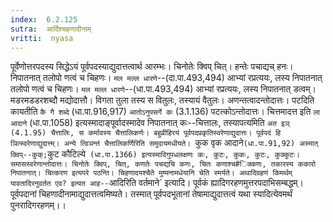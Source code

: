 ```yaml
---
index:  6.2.125
sutra:  आर्दिश्चहणादीनाम्
vritti:  nyasa
---
```


पूर्वेणोत्तरपदस्य सिद्धेऽयं पूर्वपदस्याद्युदात्तत्वार्थ आरम्भः। चिनोतेः क्विप् चित्। हन्तेः पचाद्यच् हनः। निपातनात् तलोपो णत्वं च चिहणः। `मल मल्ल धारणे`--(दा.पा.493,494) आभ्यां रप्रत्ययः, लस्य निपातनात् तलोपो णत्वं च चिहणः। `मल मल्ल धारणे`--(धा.पा.493,494) आभ्यां रप्रत्ययः, लस्य निपातनात् डत्वम्। मडरमडडरशब्दौ मद्योदात्तौ। विगता तुला तस्य स वितुलः, तस्यायं वैतुलः। अणन्तत्वादन्तोदात्तः। पटदिति कायतीति `कै गै शब्दे` (धा.पा.916,917) `आतोऽनुपसर्गे कः` (3.1.136) पटत्कोऽन्तोदात्तः। चित्तमादत्त इति `ला आदाने` (धा.पा.1058) इत्यस्मादाङ्पूर्वादस्मादेव निपातनात् कः--चित्तालः, तस्यापत्यमिति `अत इञ् (4.1.95) चैत्तालिः, स कर्मावस्य चैत्तालिकर्णः। बहुव्रीहिरयं पूर्वपदप्रकृतिस्वरेणाद्युदात्तः। पूर्वपदं हि ञित्स्वरेणाद्युदात्त्म्। अन्ये त्विञन्तं चैत्तालिकर्णिरिति समुदायमधीयते। `कुक वृक आदाने` (धा.पा.91,92) अस्मात् क्विप्--कुक्; `कुट कौटिल्ये` (धा.पा.1366) इत्यस्मादिगुपधलक्षणः कः, कुटः, कुकः, कुटः, कुक्कुटः। समासस्वरेणान्तोदात्तः। चिनोतेः क्विप्, चित्, कणतेः पचद्यचि कणः, चितः कणाश्च#िक्कणः, तकारस्य ककारो निपातनात्। चित्करण इत्यपरे पठन्ति। चिहणादयश्चैते मुष्यनामधेयानि चेति स्मर्यते।
अथादिग्रहणं किमर्थम् यावतादिरनुवर्तत एव? इत्यत आह--`आदिरिति वर्तमाने` इत्यादि। पूर्वकं ह्यादिगरहणमुत्तरपदाभिसम्बद्धम्। पूर्वपदानां चिहणादीनामाद्युदात्तत्वमिष्यते। तस्मात् पूर्वपदभूतानां तेषामाद्युदात्तत्वं यथा स्यादित्येवमर्थं पुनरादिगरहणम्।।

